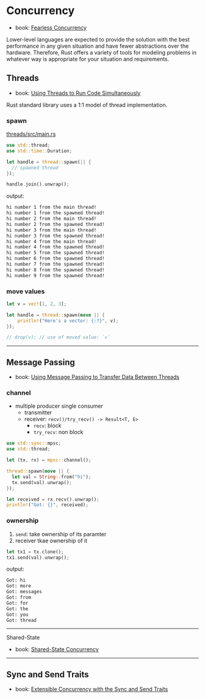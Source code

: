 # Concurrency

- book: [Fearless Concurrency](https://doc.rust-lang.org/book/ch16-00-concurrency.html)

Lower-level languages are expected to provide the solution with the best performance in any given situation and have fewer abstractions over the hardware. Therefore, Rust offers a variety of tools for modeling problems in whatever way is appropriate for your situation and requirements.

## Threads

- book: [Using Threads to Run Code Simultaneously](https://doc.rust-lang.org/book/ch16-01-threads.html)

Rust standard library uses a 1:1 model of thread implementation.

### spawn

[threads/src/main.rs](threads/src/main.rs)

```rs
use std::thread;
use std::time::Duration;

let handle = thread::spawn(|| {
  // spawned thread
});

handle.join().unwrap();
```

output:

```bash
hi number 1 from the main thread!
hi number 1 from the spawned thread!
hi number 2 from the main thread!
hi number 2 from the spawned thread!
hi number 3 from the main thread!
hi number 3 from the spawned thread!
hi number 4 from the main thread!
hi number 4 from the spawned thread!
hi number 5 from the spawned thread!
hi number 6 from the spawned thread!
hi number 7 from the spawned thread!
hi number 8 from the spawned thread!
hi number 9 from the spawned thread!
```

### move values

```rs
let v = vec![1, 2, 3];

let handle = thread::spawn(move || {
    println!("Here's a vector: {:?}", v);
});

// drop(v); // use of moved value: `v`
```

---

## Message Passing

- book: [Using Message Passing to Transfer Data Between Threads](https://doc.rust-lang.org/book/ch16-02-message-passing.html)

### channel

- multiple producer single consumer
  - transmitter
  - receiver: `recv()/try_recv() -> Result<T, E>`
    - `recv`: block
    - `try_recv`: non block

```rs
use std::sync::mpsc;
use std::thread;

let (tx, rx) = mpsc::channel();

thread::spawn(move || {
  let val = String::from("hi");
  tx.send(val).unwrap();
});

let received = rx.recv().unwrap();
println!("Got: {}", received);
```

### ownership

1. `send`: take ownership of its paramter
1. receiver tkae ownership of it

```rs
let tx1 = tx.clone();
tx1.send(val).unwrap();
```

output:

```bash
Got: hi
Got: more
Got: messages
Got: from
Got: for
Got: the
Got: you
Got: thread
```

---

 Shared-State

- book: [Shared-State Concurrency](https://doc.rust-lang.org/book/ch16-03-shared-state.html)

---

## Sync and Send Traits

- book: [Extensible Concurrency with the Sync and Send Traits](https://doc.rust-lang.org/book/ch16-04-extensible-concurrency-sync-and-send.html)


